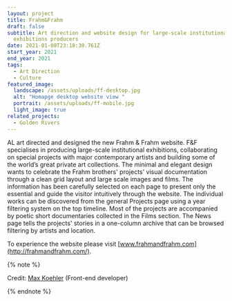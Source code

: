 ```yaml
---
layout: project
title: Frahm&Frahm
draft: false
subtitle: Art direction and website design for large-scale institutional
  exhibitions producers
date: 2021-01-08T23:18:30.761Z
start_year: 2021
end_year: 2021
tags:
  - Art Direction
  - Culture
featured_image:
  landscape: /assets/uploads/ff-desktop.jpg
  alt: "Homapge desktop website view "
  portrait: /assets/uploads/ff-mobile.jpg
  light_image: true
related_projects:
  - Golden Rivers
---
```

AL art directed and designed the new Frahm & Frahm website. F&F specialises in producing large-scale institutional exhibitions, collaborating on special projects with major contemporary artists and building some of the world’s great private art collections. The minimal and elegant design wants to celebrate the Frahm brothers' projects' visual documentation through a clean grid layout and large scale images and films. The information has been carefully selected on each page to present only the essential and guide the visitor intuitively through the website. The individual works can be discovered from the general Projects page using a year filtering system on the top timeline. Most of the projects are accompanied by poetic short documentaries collected in the Films section. The News page tells the projects' stories in a one-column archive that can be browsed filtering by artists and location.

To experience the website please visit [www.frahmandfrahm.com](http://frahmandfrahm.com/).

{% note %}

Credit: [Max Koehler](maxkoehler) (Front-end developer)

{% endnote %}